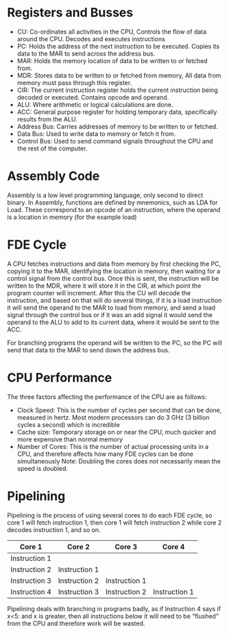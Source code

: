 # Registers and Busses
- CU: Co-ordinates all activities in the CPU, Controls the flow of data around the CPU. Decodes and executes instructions 
- PC: Holds the address of the next instruction to be executed. Copies its data to the MAR to send across the address bus. 
- MAR: Holds the memory location of data to be written to or fetched from. 
- MDR: Stores data to be written to or fetched from memory, All data from memory must pass through this register. 
- CIR: The current instruction register holds the current instruction being decoded or executed. Contains opcode and operand. 
- ALU: Where arithmetic or logical calculations are done. 
- ACC: General purpose register for holding temporary data, specifically results from the ALU. 
- Address Bus: Carries addresses of memory to be written to or fetched. 
- Data Bus: Used to write data to memory or fetch it from. 
- Control Bus: Used to send command signals throughout the CPU and the rest of the computer. 

# Assembly Code
Assembly is a low level programming language, only second to direct binary. In Assembly, functions are defined by mnemonics, such as LDA for Load. These correspond to an opcode of an instruction, where the operand is a location in memory (for the example load)

# FDE Cycle
A CPU fetches instructions and data from memory by first checking the PC, copying it to the MAR, identifying the location in memory, then waiting for a control signal from the control bus. Once this is sent, the instruction will be written to the MDR, where it will store it in the CIR, at which point the program counter will increment. After this the CU will decode the instruction, and based on that will do several things, if it is a load instruction it will send the operand to the MAR to load from memory, and send a load signal through the control bus or if it was an add signal it would send the operand to the ALU to add to its current data, where it would be sent to the ACC.  

For branching programs the operand will be written to the PC, so the PC will send that data to the MAR to send down the address bus.

# CPU Performance
The three factors affecting the performance of the CPU are as follows:
- Clock Speed: This is the number of cycles per second that can be done, measured in hertz. Most modern processors can do 3 GHz (3 billion cycles a second) which is incredible 
- Cache size: Temporary storage on or near the CPU, much quicker and more expensive than normal memory 
- Number of Cores: This is the number of actual processing units in a CPU, and therefore affects how many FDE cycles can be done simultaneously
Note: Doubling the cores does not necessarily mean the speed is doubled.

# Pipelining

Pipelining is the process of using several cores to do each FDE cycle, so core 1 will fetch instruction 1, then core 1 will fetch instruction 2 while core 2 decodes instruction 1, and so on. 

Core 1|Core 2|Core 3|Core 4
---|---|---|---
Instruction 1|
Instruction 2|Instruction 1
Instruction 3|Instruction 2|Instruction 1
Instruction 4|Instruction 3|Instruction 2|Instruction 1

Pipelining deals with branching in programs badly, as if Instruction 4 says if x<5: and x is greater, then all instructions below it will need to be “flushed” from the CPU and therefore work will be wasted.